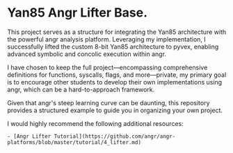 # Yan85 Angr Lifter Base.
This project serves as a structure for integrating the Yan85 architecture with the powerful angr analysis platform. Leveraging my implementation, I successfully lifted the custom 8-bit Yan85 architecture to pyvex, enabling advanced symbolic and concolic execution within angr.

I have chosen to keep the full project—encompassing comprehensive definitions for functions, syscalls, flags, and more—private, my primary goal is to encourage other students to develop their own implementations using angr, which can be a hard-to-approach framework.

Given that angr's steep learning curve can be daunting, this repository provides a structured example to guide you in organizing your own project.

I would highly recommend the following additional resources:

    - [Angr Lifter Tutorial](https://github.com/angr/angr-platforms/blob/master/tutorial/4_lifter.md)
